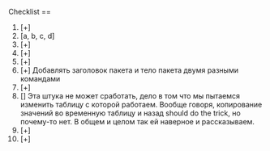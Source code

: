  Checklist ==
1. [+]
2. [a, b, c, d]
3. [+]
4. [+]
5. [+]
6. [+] Добавлять заголовок пакета и тело пакета двумя разными командами
7. [+]
8. [] Эта штука не может сработать, дело в том что мы пытаемся изменить таблицу с которой работаем.
Вообще говоря, копирование значений во временную таблицу и назад should do the trick, но почему-то нет.
В общем и целом так ей наверное и рассказываем.
9. [+]
10. [+]
